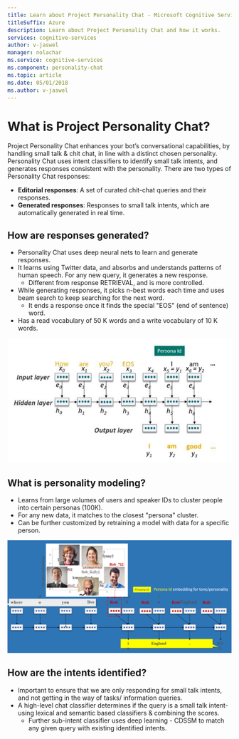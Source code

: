```yaml
---
title: Learn about Project Personality Chat - Microsoft Cognitive Services | Microsoft Docs
titleSuffix: Azure
description: Learn about Project Personality Chat and how it works.
services: cognitive-services
author: v-jaswel
manager: nolachar
ms.service: cognitive-services
ms.component: personality-chat
ms.topic: article
ms.date: 05/01/2018
ms.author: v-jaswel
---
```


# What is Project Personality Chat?

Project Personality Chat enhances your bot’s conversational capabilities, by handling small talk & chit chat, in line with a distinct chosen personality. Personality Chat uses intent classifiers to identify small talk intents, and generates responses consistent with the personality. There are two types of Personality Chat responses:
- **Editorial responses**: A set of curated chit-chat queries and their responses.
- **Generated responses**: Responses to small talk intents, which are automatically generated in real time. 

## How are responses generated?

- Personality Chat uses deep neural nets to learn and generate responses.
- It learns using Twitter data, and absorbs and understands patterns of human speech. For any new query, it generates a new response.
    - Different from response RETRIEVAL, and is more controlled.
- While generating responses, it picks n-best words each time and uses beam search to keep searching for the next word.
    - It ends a response once it finds the special "EOS" (end of sentence) word.
- Has a read vocabulary of 50 K words and a write vocabulary of 10 K words.

![Layers](./media/layers.jpg)

## What is personality modeling? 

- Learns from large volumes of users and speaker IDs to cluster people into certain personas (100K).
- For any new data, it matches to the closest "persona" cluster.
- Can be further customized by retraining a model with data for a specific person.

![Personality modeling](./media/personality.png)

## How are the intents identified?

- Important to ensure that we are only responding for small talk intents, and not getting in the way of tasks/ information queries.
- A high-level chat classifier determines if the query is a small talk intent- using lexical and semantic based classifiers & combining the scores.
    - Further sub-intent classifier uses deep learning - CDSSM to match any given query with existing identified intents.
